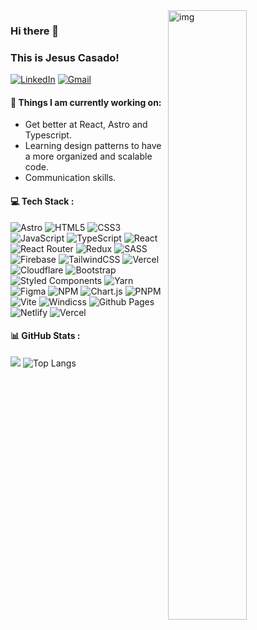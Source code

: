 <img align="right" alt="img" src="https://cdn.pixabay.com/photo/2021/04/04/07/49/laptop-svg-6149345_960_720.png" width="50%" height="auto" />
<h3>Hi there 👋 </h3> 
<h3>This is Jesus Casado!</h3> 

[![LinkedIn](https://img.shields.io/badge/LinkedIn-%230077B5.svg?logo=linkedin&logoColor=white)](https://www.linkedin.com/in/jesus-e-casado-67a725279/) 
[![Gmail](https://img.shields.io/badge/-Gmail-c14438?style=flat&logo=Gmail&logoColor=white)](mailto:esmilcasado901@gmail.com)


<div>
<h4>🌱 Things I am currently working on:</h4> 
  <ul>
    <li>Get better at React, Astro and Typescript.</li>
    <li>Learning design patterns to have a more organized and scalable code.</li>
    <li>Communication skills.</li>
  </ul>

<h4>💻 Tech Stack :</h4> 

![Astro](https://img.shields.io/badge/astro-%232C2052.svg?style=for-the-badge&logo=astro&logoColor=white) ![HTML5](https://img.shields.io/badge/html5-%23E34F26.svg?style=for-the-badge&logo=html5&logoColor=white) ![CSS3](https://img.shields.io/badge/css3-%231572B6.svg?style=for-the-badge&logo=css3&logoColor=white)
![JavaScript](https://img.shields.io/badge/javascript-%23323330.svg?style=for-the-badge&logo=javascript&logoColor=%23F7DF1E) ![TypeScript](https://img.shields.io/badge/typescript-%23007ACC.svg?style=for-the-badge&logo=typescript&logoColor=white) ![React](https://img.shields.io/badge/react-%2320232a.svg?style=for-the-badge&logo=react&logoColor=%2361DAFB) ![React Router](https://img.shields.io/badge/React_Router-CA4245?style=for-the-badge&logo=react-router&logoColor=white) ![Redux](https://img.shields.io/badge/redux-%23593d88.svg?style=for-the-badge&logo=redux&logoColor=white) ![SASS](https://img.shields.io/badge/SASS-hotpink.svg?style=for-the-badge&logo=SASS&logoColor=white)  ![Firebase](https://img.shields.io/badge/firebase-%23039BE5.svg?style=for-the-badge&logo=firebase) ![TailwindCSS](https://img.shields.io/badge/tailwindcss-%2338B2AC.svg?style=for-the-badge&logo=tailwind-css&logoColor=white) ![Vercel](https://img.shields.io/badge/vercel-%23000000.svg?style=for-the-badge&logo=vercel&logoColor=white) ![Cloudflare](https://img.shields.io/badge/Cloudflare-F38020?style=for-the-badge&logo=Cloudflare&logoColor=white) ![Bootstrap](https://img.shields.io/badge/bootstrap-%23563D7C.svg?style=for-the-badge&logo=bootstrap&logoColor=white) ![Styled Components](https://img.shields.io/badge/styled--components-DB7093?style=for-the-badge&logo=styled-components&logoColor=white) ![Yarn](https://img.shields.io/badge/yarn-%232C8EBB.svg?style=for-the-badge&logo=yarn&logoColor=white) ![Figma](https://img.shields.io/badge/figma-%23F24E1E.svg?style=for-the-badge&logo=figma&logoColor=white) ![NPM](https://img.shields.io/badge/NPM-%23000000.svg?style=for-the-badge&logo=npm&logoColor=white) 	![Chart.js](https://img.shields.io/badge/chart.js-F5788D.svg?style=for-the-badge&logo=chart.js&logoColor=white) ![PNPM](https://img.shields.io/badge/pnpm-%234a4a4a.svg?style=for-the-badge&logo=pnpm&logoColor=f69220) ![Vite](https://img.shields.io/badge/vite-%23646CFF.svg?style=for-the-badge&logo=vite&logoColor=white) ![Windicss](https://img.shields.io/badge/windicss-48B0F1.svg?style=for-the-badge&logo=windi-css&logoColor=white) ![Github Pages](https://img.shields.io/badge/github%20pages-121013?style=for-the-badge&logo=github&logoColor=white) ![Netlify](https://img.shields.io/badge/netlify-%23000000.svg?style=for-the-badge&logo=netlify&logoColor=#00C7B7) 	![Vercel](https://img.shields.io/badge/vercel-%23000000.svg?style=for-the-badge&logo=vercel&logoColor=white)

<h4>📊 GitHub Stats :</h4> 
  
![](https://github-readme-stats.vercel.app/api?username=Casadjes) 
![Top Langs](https://github-readme-stats.vercel.app/api/top-langs/?username=Casadjes&layout=compact)

</div>
 






